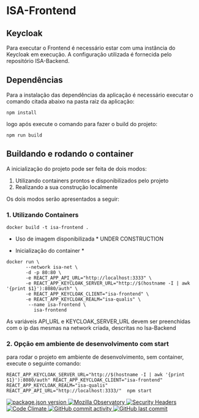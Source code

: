 # ISA-Frontend

## Keycloak
Para executar o Frontend é necessário estar com uma instância do Keycloak em execução.
A configuração utilizada é fornecida pelo repositório ISA-Backend.

## Dependências
Para a instalação das dependências da aplicação é necessário executar o comando citada abaixo na pasta raiz da aplicação:
```
npm install
```
logo após execute o comando para fazer o build do projeto:
``` 
npm run build
```
## Buildando e rodando o container
A inicialização do projeto pode ser feita de dois modos:
1. Utilizando containers prontos e disponibilizados pelo projeto 
2. Realizando a sua construção localmente

Os dois modos serão apresentados a seguir:

### 1. Utilizando Containers 
```
docker build -t isa-frontend .
```
* Uso de imagem disponibilizada *
UNDER CONSTRUCTION

* Inicialização do container *

```
docker run \
       --network isa-net \
       -d -p 80:80 \
       -e REACT_APP_API_URL="http://localhost:3333" \
       -e REACT_APP_KEYCLOAK_SERVER_URL="http://$(hostname -I | awk '{print $1}'):8080/auth" \
       -e REACT_APP_KEYCLOAK_CLIENT="isa-frontend" \
       -e REACT_APP_KEYCLOAK_REALM="isa-qualis" \
        --name isa-frontend \
          isa-frontend
```
As variáveis API_URL e KEYCLOAK_SERVER_URL devem ser preenchidas com o ip das mesmas na network criada, descritas no Isa-Backend

### 2. Opção em ambiente de desenvolvimento com start

para rodar o projeto em ambiente de desenvolvimento, sem container, execute o seguinte comando:
```
REACT_APP_KEYCLOAK_SERVER_URL="http://$(hostname -I | awk '{print $1}'):8080/auth" REACT_APP_KEYCLOAK_CLIENT="isa-frontend" REACT_APP_KEYCLOAK_REALM="isa-qualis" REACT_APP_API_URL="http://localhost:3333/"  npm start
```

<a href="https://github.com/isa-robot/checkin-frontend/blob/master/package.json"> 
<img src="https://img.shields.io/badge/package.json%20version%20-1.0.0-green.svg?style=flat" alt="package.json version">
</a>

<a href="https://observatory.mozilla.org/analyze/isarobot.ai"> 
<img src="https://img.shields.io/badge/Mozilla%20Observatory-F-red.svg?style=flat" alt="Mozilla Observatory">
</a>

<a href="https://securityheaders.com/?q=isarobot.ai&followRedirects=on"> 
<img src="https://img.shields.io/badge/Security%20Headers-F-red.svg?style=flat" alt="Security Headers">
</a>

<a href="https://codeclimate.com/github/isa-robot/checkin-frontend"> 
<img src="https://img.shields.io/badge/Code%20Climate-F-red.svg?style=flat" alt="Code Climate">
</a>

<a href="https://github.com/isa-robot/checkin-frontend/commits">
<img src="https://img.shields.io/badge/GitHub%20commit%20activity-up-green.svg?style=flat" alt="GitHub commit activity">
</a>
  
<a href="https://github.com/isa-robot/checkin-frontend/commit/">
<img src="https://img.shields.io/badge/GitHub%20last%20commit-up-green.svg?style=flat" alt="GitHub last commit">
</a>
